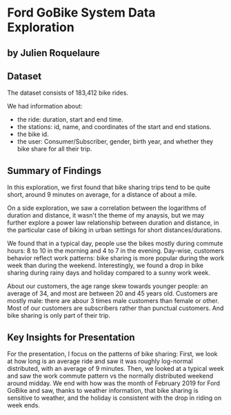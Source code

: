 # Ford GoBike System Data Exploration
## by Julien Roquelaure


## Dataset

The dataset consists of 183,412 bike rides.

We had information about:
- the ride: duration, start and end time.
- the stations: id, name, and coordinates of the start and end stations.
- the bike id.
- the user: Consumer/Subscriber, gender, birth year, and whether they bike share for all their trip.


## Summary of Findings

In this exploration, we first found that bike sharing trips tend to be quite short,
around 9 minutes on average, for a distance of about a mile.

On a side exploration, we saw a correlation between the logarithms of duration and distance,
it wasn't the theme of my anaysis, but we may further explore a power law relationship between duration and distance,
in the particular case of biking in urban settings for short distances/durations.

We found that in a typical day, people use the bikes mostly during commute hours: 
8 to 10 in the morning and 4 to 7 in the evening.
Day-wise, customers behavior reflect work patterns: bike sharing is more popular during the work week than during the weekend.
Interestingly, we found a drop in bike sharing during rainy days and holiday compared to a sunny work week.

About our customers, the age range skew towards younger people: an average of 34, and most are between 20 and 45 years old.
Customers are mostly male: there are abour 3 times male customers than female or other.
Most of our customers are subscribers rather than punctual customers.
And bike sharing is only part of their trip.

## Key Insights for Presentation

For the presentation, I focus on the patterns of bike sharing:
First, we look at how long is an average ride and saw it was roughly log-normal distributed, with an average of 9 minutes.
Then, we looked at a typical week and saw the work commute pattern vs the normally distributed weekend around midday.
We end with how was the month of February 2019 for Ford GoBike and saw, thanks to weather information,
that bike sharing is sensitive to weather, and the holiday is consistent with the drop in riding on week ends.



